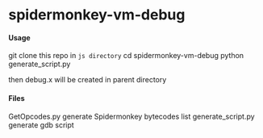 # spidermonkey-vm-debug
#### Usage

git clone this repo in ```js directory```
cd spidermonkey-vm-debug
python generate_script.py

then debug.x will be created in parent directory


#### Files

GetOpcodes.py      generate Spidermonkey bytecodes list
generate_script.py generate gdb script
